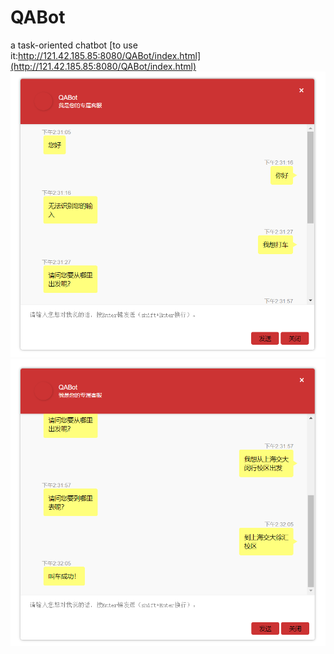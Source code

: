 # QABot
a task-oriented chatbot
[to use it:http://121.42.185.85:8080/QABot/index.html](http://121.42.185.85:8080/QABot/index.html)
![image](https://github.com/cosprophet/QABot/blob/master/1.png)
![image](https://github.com/cosprophet/QABot/blob/master/2.png)

